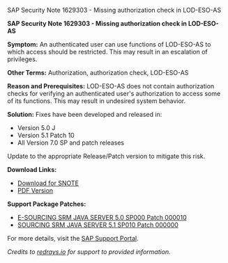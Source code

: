 SAP Security Note 1629303 - Missing authorization check in LOD-ESO-AS

**SAP Security Note 1629303 - Missing authorization check in LOD-ESO-AS**

**Symptom:**
An authenticated user can use functions of LOD-ESO-AS to which access should be restricted. This may result in an escalation of privileges.

**Other Terms:**
Authorization, authorization check, LOD-ESO-AS

**Reason and Prerequisites:**
LOD-ESO-AS does not contain authorization checks for verifying an authenticated user's authorization to access some of its functions. This may result in undesired system behavior.

**Solution:**
Fixes have been developed and released in:
- Version 5.0 J
- Version 5.1 Patch 10
- All Version 7.0 SP and patch releases

Update to the appropriate Release/Patch version to mitigate this risk.

**Download Links:**
- [Download for SNOTE](https://notesdownloads.sap.com/note/0040000017306182017)
- [PDF Version](https://me.sap.com/sap/support/sfm/notes/print/0001629303?language=en-US&token=5ABF9FE74FF8E7291F242C4C9EC6F53C)

**Support Package Patches:**
- [E-SOURCING SRM JAVA SERVER 5.0 SP000 Patch 000010](https://userapps.support.sap.com/sap/support/swdc/notes?cvnr=01200615320200009455&support_package=SP000&patch_level=000010)
- [SOURCING SRM JAVA SERVER 5.1 SP010 Patch 000000](https://userapps.support.sap.com/sap/support/swdc/notes?cvnr=01200314690200006655&support_package=SP010&patch_level=000000)

For more details, visit the [SAP Support Portal](https://me.sap.com/).

*Credits to [redrays.io](https://redrays.io) for support to provided information.*